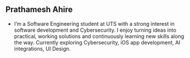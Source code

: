 ## Prathamesh Ahire

- I’m a Software Engineering student at UTS with a strong interest in software development and Cybersecurity. I enjoy turning ideas into practical, working solutions and continuously learning new skills along the way. Currently exploring Cybersecurity, iOS app development, AI integrations, UI Design.

<!--
**Prathameshh12/Prathameshh12** is a ✨ _special_ ✨ repository because its `README.md` (this file) appears on your GitHub profile.

Here are some ideas to get you started:

- 🔭 I’m currently working on ...
- 🌱 I’m currently learning ...
- 👯 I’m looking to collaborate on ...
- 🤔 I’m looking for help with ...
- 💬 Ask me about ...
- 📫 How to reach me: ...
- 😄 Pronouns: ...
- ⚡ Fun fact: ...
-->
